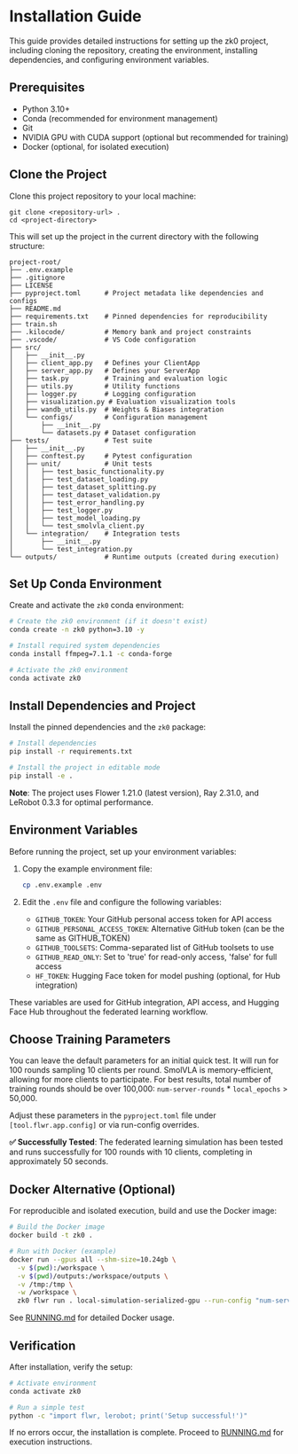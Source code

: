 # Installation Guide

This guide provides detailed instructions for setting up the zk0 project, including cloning the repository, creating the environment, installing dependencies, and configuring environment variables.

## Prerequisites

- Python 3.10+
- Conda (recommended for environment management)
- Git
- NVIDIA GPU with CUDA support (optional but recommended for training)
- Docker (optional, for isolated execution)

## Clone the Project

Clone this project repository to your local machine:

```shell
git clone <repository-url> .
cd <project-directory>
```

This will set up the project in the current directory with the following structure:

```
project-root/
├── .env.example
├── .gitignore
├── LICENSE
├── pyproject.toml      # Project metadata like dependencies and configs
├── README.md
├── requirements.txt    # Pinned dependencies for reproducibility
├── train.sh
├── .kilocode/          # Memory bank and project constraints
├── .vscode/            # VS Code configuration
├── src/
│   ├── __init__.py
│   ├── client_app.py   # Defines your ClientApp
│   ├── server_app.py   # Defines your ServerApp
│   ├── task.py         # Training and evaluation logic
│   ├── utils.py        # Utility functions
│   ├── logger.py       # Logging configuration
│   ├── visualization.py # Evaluation visualization tools
│   ├── wandb_utils.py  # Weights & Biases integration
│   └── configs/        # Configuration management
│       ├── __init__.py
│       └── datasets.py # Dataset configuration
├── tests/              # Test suite
│   ├── __init__.py
│   ├── conftest.py     # Pytest configuration
│   ├── unit/           # Unit tests
│   │   ├── test_basic_functionality.py
│   │   ├── test_dataset_loading.py
│   │   ├── test_dataset_splitting.py
│   │   ├── test_dataset_validation.py
│   │   ├── test_error_handling.py
│   │   ├── test_logger.py
│   │   ├── test_model_loading.py
│   │   └── test_smolvla_client.py
│   └── integration/    # Integration tests
│       ├── __init__.py
│       └── test_integration.py
└── outputs/            # Runtime outputs (created during execution)
```

## Set Up Conda Environment

Create and activate the `zk0` conda environment:

```bash
# Create the zk0 environment (if it doesn't exist)
conda create -n zk0 python=3.10 -y

# Install required system dependencies
conda install ffmpeg=7.1.1 -c conda-forge

# Activate the zk0 environment
conda activate zk0
```

## Install Dependencies and Project

Install the pinned dependencies and the `zk0` package:

```bash
# Install dependencies
pip install -r requirements.txt

# Install the project in editable mode
pip install -e .
```

**Note**: The project uses Flower 1.21.0 (latest version), Ray 2.31.0, and LeRobot 0.3.3 for optimal performance.

## Environment Variables

Before running the project, set up your environment variables:

1. Copy the example environment file:
   ```bash
   cp .env.example .env
   ```

2. Edit the `.env` file and configure the following variables:
   - `GITHUB_TOKEN`: Your GitHub personal access token for API access
   - `GITHUB_PERSONAL_ACCESS_TOKEN`: Alternative GitHub token (can be the same as GITHUB_TOKEN)
   - `GITHUB_TOOLSETS`: Comma-separated list of GitHub toolsets to use
   - `GITHUB_READ_ONLY`: Set to 'true' for read-only access, 'false' for full access
   - `HF_TOKEN`: Hugging Face token for model pushing (optional, for Hub integration)

These variables are used for GitHub integration, API access, and Hugging Face Hub throughout the federated learning workflow.

## Choose Training Parameters

You can leave the default parameters for an initial quick test. It will run for 100 rounds sampling 10 clients per round. SmolVLA is memory-efficient, allowing for more clients to participate. For best results, total number of training rounds should be over 100,000: `num-server-rounds` * `local_epochs` > 50,000.

Adjust these parameters in the `pyproject.toml` file under `[tool.flwr.app.config]` or via run-config overrides.

**✅ Successfully Tested**: The federated learning simulation has been tested and runs successfully for 100 rounds with 10 clients, completing in approximately 50 seconds.

## Docker Alternative (Optional)

For reproducible and isolated execution, build and use the Docker image:

```bash
# Build the Docker image
docker build -t zk0 .

# Run with Docker (example)
docker run --gpus all --shm-size=10.24gb \
  -v $(pwd):/workspace \
  -v $(pwd)/outputs:/workspace/outputs \
  -v /tmp:/tmp \
  -w /workspace \
  zk0 flwr run . local-simulation-serialized-gpu --run-config "num-server-rounds=2"
```

See [RUNNING.md](RUNNING.md) for detailed Docker usage.

## Verification

After installation, verify the setup:

```bash
# Activate environment
conda activate zk0

# Run a simple test
python -c "import flwr, lerobot; print('Setup successful!')"
```

If no errors occur, the installation is complete. Proceed to [RUNNING.md](RUNNING.md) for execution instructions.